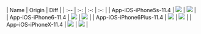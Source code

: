 | Name | Origin | Diff |
| :-- | :-: | :-: | :-: |
| App-iOS-iPhone5s-11.4 | ![](App-iOS-iPhone5s-11.4.png) | ![](_diff_App-iOS-iPhone5s-11.4.png) |
| App-iOS-iPhone6-11.4 | ![](App-iOS-iPhone6-11.4.png) | ![](_diff_App-iOS-iPhone6-11.4.png) |
| App-iOS-iPhone6Plus-11.4 | ![](App-iOS-iPhone6Plus-11.4.png) | ![](_diff_App-iOS-iPhone6Plus-11.4.png) |
| App-iOS-iPhoneX-11.4 | ![](App-iOS-iPhoneX-11.4.png) | ![](_diff_App-iOS-iPhoneX-11.4.png) |